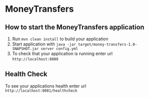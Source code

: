 # MoneyTransfers

How to start the MoneyTransfers application
---

1. Run `mvn clean install` to build your application
1. Start application with `java -jar target/money-transfers-1.0-SNAPSHOT.jar server config.yml`
1. To check that your application is running enter url `http://localhost:8080`

Health Check
---

To see your applications health enter url `http://localhost:8081/healthcheck`
